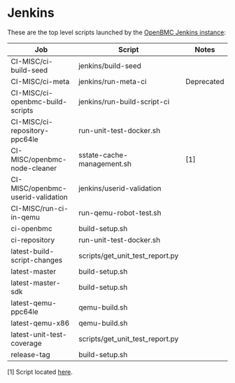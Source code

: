 # Jenkins

These are the top level scripts launched by the
[OpenBMC Jenkins instance](https://jenkins.openbmc.org):

| Job                               | Script                          | Notes      |
| --------------------------------- | ------------------------------- | ---------- |
| CI-MISC/ci-build-seed             | jenkins/build-seed              |            |
| CI-MISC/ci-meta                   | jenkins/run-meta-ci             | Deprecated |
| CI-MISC/ci-openbmc-build-scripts  | jenkins/run-build-script-ci     |            |
| CI-MISC/ci-repository-ppc64le     | run-unit-test-docker.sh         |            |
| CI-MISC/openbmc-node-cleaner      | sstate-cache-management.sh      | [1]        |
| CI-MISC/openbmc-userid-validation | jenkins/userid-validation       |            |
| CI-MISC/run-ci-in-qemu            | run-qemu-robot-test.sh          |            |
| ci-openbmc                        | build-setup.sh                  |            |
| ci-repository                     | run-unit-test-docker.sh         |            |
| latest-build-script-changes       | scripts/get_unit_test_report.py |            |
| latest-master                     | build-setup.sh                  |            |
| latest-master-sdk                 | build-setup.sh                  |            |
| latest-qemu-ppc64le               | qemu-build.sh                   |            |
| latest-qemu-x86                   | qemu-build.sh                   |            |
| latest-unit-test-coverage         | scripts/get_unit_test_report.py |            |
| release-tag                       | build-setup.sh                  |            |

[1] Script located
[here](https://github.com/openbmc/openbmc/blob/master/poky/scripts/sstate-cache-management.sh).
